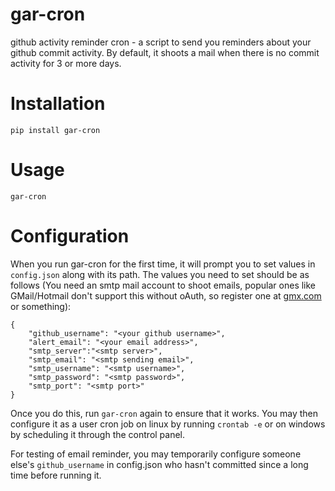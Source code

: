 # gar-cron
github activity reminder cron - a script to send you reminders about your github commit activity. By default, it shoots a mail when there is no commit activity for 3 or more days.

# Installation

	pip install gar-cron

# Usage

	gar-cron

# Configuration

When you run gar-cron for the first time, it will prompt you to set values in `config.json` along with its path. The values you need to set should be as follows (You need an smtp mail account to shoot emails, popular ones like GMail/Hotmail don't support this without oAuth, so register one at [gmx.com](https://gmx.com) or something):

	{
		"github_username": "<your github username>",
		"alert_email": "<your email address>",
		"smtp_server":"<smtp server>",
		"smtp_email": "<smtp sending email>",
		"smtp_username": "<smtp username>",
		"smtp_password": "<smtp password>",
		"smtp_port": "<smtp port>"
	}

Once you do this, run `gar-cron` again to ensure that it works. You may then configure it as a user cron job on linux by running `crontab -e` or on windows by scheduling it through the control panel.

For testing of email reminder, you may temporarily configure someone else's `github_username` in config.json who hasn't committed since a long time before running it.